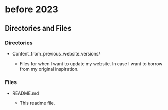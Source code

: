 # before 2023

## Directories and Files

### Directories

- Content_from_previous_website_versions/

  - Files for when I want to update my website. In case I want to borrow from my original inspiration.

### Files

- README.md

  - This readme file.

